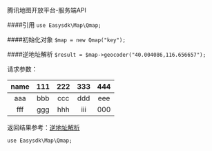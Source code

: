 腾讯地图开放平台-服务端API

####引用
`use Easysdk\Map\Qmap;`

####初始化对象
`$map = new Qmap("key");`

####逆地址解析
`$result = $map->geocoder("40.004086,116.656657");`

请求参数：

name | 111 | 222 | 333 | 444
:-: | :-: | :-: | :-: | :-:
aaa | bbb | ccc | ddd | eee| 
fff | ggg| hhh | iii | 000|


返回结果参考：[逆地址解析](https://lbs.qq.com/webservice_v1/guide-gcoder.html)

```
use Easysdk\Map\Qmap;



```
